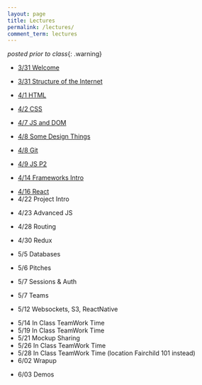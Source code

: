 ```yaml
---
layout: page
title: Lectures
permalink: /lectures/
comment_term: lectures
---
```



*posted prior to class*{: .warning}

<!-- 
<iframe style="transform: scale(0.5) translateX(-850px) translateY(-500px) " width="1600" height="1000" src="https://www.notion.so/brunchlabs/546f410dbf0e44f1a5d9f8d8870acc27?v=b8bc3ee253a6459386e758a316e29dd2" frameborder="0" allowfullscreen></iframe> 
-->


<!-- <script>
var proxyUrl = 'https://glacial-fjord-69804.herokuapp.com/',
    targetUrl = 'https://www.notion.so/brunchlabs/546f410dbf0e44f1a5d9f8d8870acc27?v=b8bc3ee253a6459386e758a316e29dd2'

// var data = {"collectionId":"3d23ca2c-401d-4d1b-998b-21287337caa4","collectionViewId":"f655aefd-1842-4e02-91ff-0960fb724696","query":{"aggregate":[{"id":"count","type":"title","view_type":"gallery","aggregation_type":"count"}],"filter":[],"sort":[],"filter_operator":"and"},"loader":{"type":"table","limit":70,"userTimeZone":"America/New_York","userLocale":"en","loadContentCover":true}}
// ;

fetch(proxyUrl + targetUrl, {
  method: 'GET', 
  // body: JSON.stringify(data), 
  headers:{
    'Content-Type': 'application/json'
  }
})
.then(res => res.json())
.then(response => {
  console.log('Success:', JSON.stringify(response.recordMap.block));
})
.catch(error => console.error('Error:', error));
 
</script> -->

<!-- * 3/31 Welcome -->
* [3/31 Welcome](00_welcome/)
<!-- * 3/31 Structure of the Internet -->
* [3/31 Structure of the Internet](01_interwebs/)
<!-- * 4/1 HTML -->
* [4/1 HTML](02_html/)
<!-- * 4/2 CSS -->
* [4/2 CSS ](03_css/)
<!-- * 4/7 JS and DOM -->
* [4/7 JS and DOM](04_js1)
<!-- * 4/8 Some Design Things -->
* [4/8 Some Design Things](03_design/)
<!-- * 4/8 Git -->
* [4/8 Git](02_git/)
<!-- * 4/9 JS P2 -->
* [4/9 JS P2](05_js2)
<!-- * 4/14 Frameworks Intro -->
* [4/14 Frameworks Intro](06_react1)
<!-- * 4/16 React -->
* [4/16 React](07_react2)
* 4/22 Project Intro
<!-- * [4/24 Projects](07_project_intro) -->
<!-- * [4/25 Projects Intro](../projects/) -->
* 4/23 Advanced JS
<!-- * [4/23 Advanced JS](08_advanced_js) -->
* 4/28 Routing
<!-- * [4/28 Routing](09_routing) -->
* 4/30 Redux
<!-- * [4/30 Redux](10_redux) -->
* 5/5 Databases
<!-- * [4/30 Databases](12_intro_to_databases) -->
* 5/6 Pitches
<!-- * [5/6 Pitches](11_pitches) -->
* 5/7 Sessions & Auth
<!-- * [5/7 Sessions & Auth](13_sessions_auth) -->
* 5/7 Teams
<!-- * [5/7 Teams](13_teams) -->
* 5/12 Websockets, S3, ReactNative
<!-- * [5/12 Websockets, S3, ReactNative (ec shorts)](15_ec_shorts) -->
* 5/14 In Class TeamWork Time
* 5/19 In Class TeamWork Time
* 5/21 Mockup Sharing
* 5/26 In Class TeamWork Time
* 5/28 In Class TeamWork Time (location Fairchild 101 instead)
* 6/02 Wrapup
<!-- * [5/28 Wrapup](16_wrapup) -->
* 6/03 Demos

